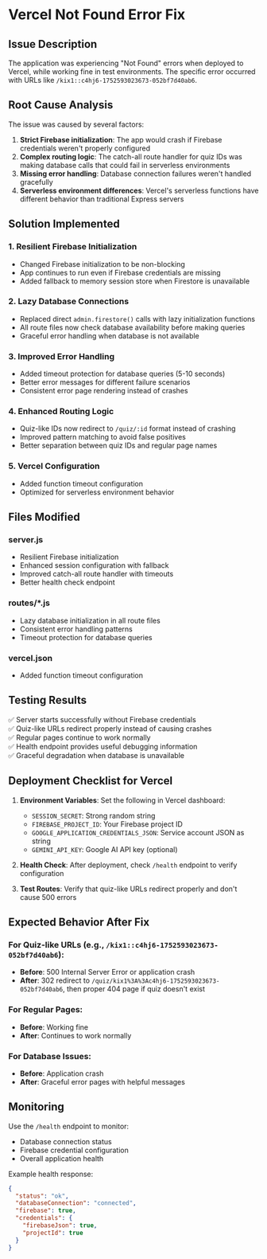 # Vercel Not Found Error Fix

## Issue Description
The application was experiencing "Not Found" errors when deployed to Vercel, while working fine in test environments. The specific error occurred with URLs like `/kix1::c4hj6-1752593023673-052bf7d40ab6`.

## Root Cause Analysis
The issue was caused by several factors:
1. **Strict Firebase initialization**: The app would crash if Firebase credentials weren't properly configured
2. **Complex routing logic**: The catch-all route handler for quiz IDs was making database calls that could fail in serverless environments
3. **Missing error handling**: Database connection failures weren't handled gracefully
4. **Serverless environment differences**: Vercel's serverless functions have different behavior than traditional Express servers

## Solution Implemented

### 1. Resilient Firebase Initialization
- Changed Firebase initialization to be non-blocking
- App continues to run even if Firebase credentials are missing
- Added fallback to memory session store when Firestore is unavailable

### 2. Lazy Database Connections
- Replaced direct `admin.firestore()` calls with lazy initialization functions
- All route files now check database availability before making queries
- Graceful error handling when database is not available

### 3. Improved Error Handling
- Added timeout protection for database queries (5-10 seconds)
- Better error messages for different failure scenarios
- Consistent error page rendering instead of crashes

### 4. Enhanced Routing Logic
- Quiz-like IDs now redirect to `/quiz/:id` format instead of crashing
- Improved pattern matching to avoid false positives
- Better separation between quiz IDs and regular page names

### 5. Vercel Configuration
- Added function timeout configuration
- Optimized for serverless environment behavior

## Files Modified

### server.js
- Resilient Firebase initialization
- Enhanced session configuration with fallback
- Improved catch-all route handler with timeouts
- Better health check endpoint

### routes/*.js
- Lazy database initialization in all route files
- Consistent error handling patterns
- Timeout protection for database queries

### vercel.json
- Added function timeout configuration

## Testing Results
✅ Server starts successfully without Firebase credentials  
✅ Quiz-like URLs redirect properly instead of causing crashes  
✅ Regular pages continue to work normally  
✅ Health endpoint provides useful debugging information  
✅ Graceful degradation when database is unavailable  

## Deployment Checklist for Vercel

1. **Environment Variables**: Set the following in Vercel dashboard:
   - `SESSION_SECRET`: Strong random string
   - `FIREBASE_PROJECT_ID`: Your Firebase project ID
   - `GOOGLE_APPLICATION_CREDENTIALS_JSON`: Service account JSON as string
   - `GEMINI_API_KEY`: Google AI API key (optional)

2. **Health Check**: After deployment, check `/health` endpoint to verify configuration

3. **Test Routes**: Verify that quiz-like URLs redirect properly and don't cause 500 errors

## Expected Behavior After Fix

### For Quiz-like URLs (e.g., `/kix1::c4hj6-1752593023673-052bf7d40ab6`):
- **Before**: 500 Internal Server Error or application crash
- **After**: 302 redirect to `/quiz/kix1%3A%3Ac4hj6-1752593023673-052bf7d40ab6`, then proper 404 page if quiz doesn't exist

### For Regular Pages:
- **Before**: Working fine
- **After**: Continues to work normally

### For Database Issues:
- **Before**: Application crash
- **After**: Graceful error pages with helpful messages

## Monitoring
Use the `/health` endpoint to monitor:
- Database connection status
- Firebase credential configuration
- Overall application health

Example health response:
```json
{
  "status": "ok",
  "databaseConnection": "connected",
  "firebase": true,
  "credentials": {
    "firebaseJson": true,
    "projectId": true
  }
}
```